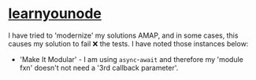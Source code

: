# [learnyounode](https://github.com/workshopper/learnyounode)

I have tried to 'modernize' my solutions AMAP, and in some cases, this causes my solution to fail ❌ the tests. I have noted those instances below:

- 'Make It Modular' - I am using `async`-`await` and therefore my 'module fxn' doesn't not need a '3rd callback parameter'.
